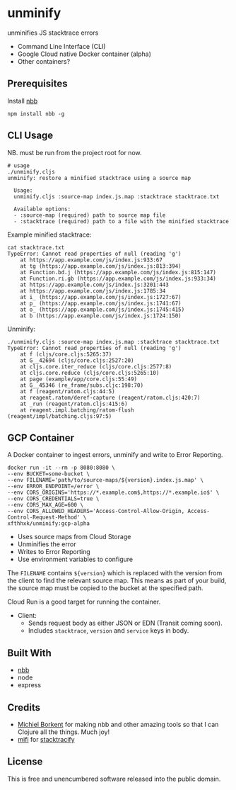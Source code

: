 # unminify
unminifies JS stacktrace errors

* Command Line Interface (CLI)
* Google Cloud native Docker container (alpha)
* Other containers?

## Prerequisites
Install [nbb](https://github.com/babashka/nbb)
```shell
npm install nbb -g
```

## CLI Usage
NB. must be run from the project root for now.
```shell
# usage
./unminify.cljs
unminify: restore a minified stacktrace using a source map

  Usage:
  unminify.cljs :source-map index.js.map :stacktrace stacktrace.txt

  Available options:
  - :source-map (required) path to source map file
  - :stacktrace (required) path to a file with the minified stacktrace
```

Example minified stacktrace:
```shell
cat stacktrace.txt
TypeError: Cannot read properties of null (reading 'g')
    at https://app.example.com/js/index.js:933:67
    at tg (https://app.example.com/js/index.js:813:394)
    at Function.bd.j (https://app.example.com/js/index.js:815:147)
    at Function.ri.gb (https://app.example.com/js/index.js:933:34)
    at https://app.example.com/js/index.js:3201:443
    at https://app.example.com/js/index.js:1785:34
    at i_ (https://app.example.com/js/index.js:1727:67)
    at p_ (https://app.example.com/js/index.js:1741:67)
    at o_ (https://app.example.com/js/index.js:1745:415)
    at b (https://app.example.com/js/index.js:1724:150)
```

Unminify:
```shell
./unminify.cljs :source-map index.js.map :stacktrace stacktrace.txt
TypeError: Cannot read properties of null (reading 'g')
    at f (cljs/core.cljs:5265:37)
    at G__42694 (cljs/core.cljs:2527:20)
    at cljs.core.iter_reduce (cljs/core.cljs:2577:8)
    at cljs.core.reduce (cljs/core.cljs:5265:10)
    at page (example/app/core.cljs:55:49)
    at G__45346 (re_frame/subs.cljc:198:70)
    at f (reagent/ratom.cljs:44:5)
    at reagent.ratom/deref-capture (reagent/ratom.cljs:420:7)
    at _run (reagent/ratom.cljs:415:6)
    at reagent.impl.batching/ratom-flush (reagent/impl/batching.cljs:97:5)
```

## GCP Container
A Docker container to ingest errors, unminify and write to Error Reporting.

```shell
docker run -it --rm -p 8080:8080 \
--env BUCKET=some-bucket \
--env FILENAME='path/to/source-maps/${version}.index.js.map' \
--env ERROR_ENDPOINT=/error \
--env CORS_ORIGINS='https://*.example.com$,https://*.example.io$' \
--env CORS_CREDENTIALS=true \
--env CORS_MAX_AGE=600 \
--env CORS_ALLOWED_HEADERS='Access-Control-Allow-Origin, Access-Control-Request-Method' \
xfthhxk/unminify:gcp-alpha
```

* Uses source maps from Cloud Storage
* Unminifies the error
* Writes to Error Reporting
* Use environment variables to configure

The `FILENAME` contains `${version}` which is replaced with the version from the client to find the relevant source map. This means as part of your build, the source map must be copied to the bucket at the specified path.

Cloud Run is a good target for running the container.

* Client:
  - Sends request body as either JSON or EDN (Transit coming soon).
  - Includes `stacktrace`, `version` and `service` keys in body.



## Built With
* [nbb](https://github.com/babashka/nbb)
* node
* express

## Credits
* [Michiel Borkent](https://github.com/borkdude) for making nbb and other amazing tools so that I can Clojure all the things. Much joy!
* [mifi](https://github.com/mifi) for [stacktracify](https://github.com/mifi/stacktracify)

## License
This is free and unencumbered software released into the public domain.
